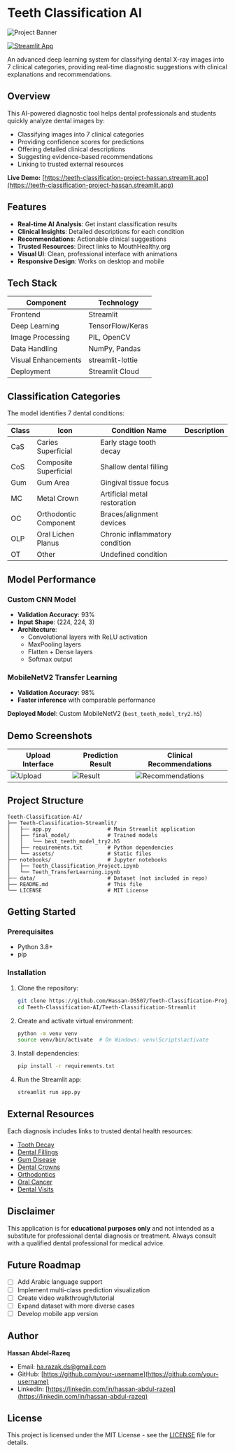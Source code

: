 
# Teeth Classification AI 

![Project Banner](https://placehold.co/1200x400/007BFF/FFFFFF?text=AI-Powered+Dental+Diagnostics)

[![Streamlit App](https://static.streamlit.io/badges/streamlit_badge_black_white.svg)](https://teeth-classification-project-hassan.streamlit.app)

An advanced deep learning system for classifying dental X-ray images into 7 clinical categories, providing real-time diagnostic suggestions with clinical explanations and recommendations.

##  Overview

This AI-powered diagnostic tool helps dental professionals and students quickly analyze dental images by:

- Classifying images into 7 clinical categories
- Providing confidence scores for predictions
- Offering detailed clinical descriptions
- Suggesting evidence-based recommendations
- Linking to trusted external resources

**Live Demo:** [https://teeth-classification-project-hassan.streamlit.app](https://teeth-classification-project-hassan.streamlit.app)

##  Features

- **Real-time AI Analysis**: Get instant classification results
- **Clinical Insights**: Detailed descriptions for each condition
- **Recommendations**: Actionable clinical suggestions
- **Trusted Resources**: Direct links to MouthHealthy.org
- **Visual UI**: Clean, professional interface with animations
- **Responsive Design**: Works on desktop and mobile

##  Tech Stack

| Component          | Technology |
|--------------------|------------|
| Frontend           | Streamlit |
| Deep Learning      | TensorFlow/Keras |
| Image Processing   | PIL, OpenCV |
| Data Handling      | NumPy, Pandas |
| Visual Enhancements| streamlit-lottie |
| Deployment         | Streamlit Cloud |

##  Classification Categories

The model identifies 7 dental conditions:

| Class | Icon | Condition Name | Description |
|-------|------|----------------|-------------|
| CaS  | Caries Superficial | Early stage tooth decay |
| CoS  | Composite Superficial | Shallow dental filling |
| Gum  | Gum Area | Gingival tissue focus |
| MC   | Metal Crown | Artificial metal restoration |
| OC  | Orthodontic Component | Braces/alignment devices |
| OLP  | Oral Lichen Planus | Chronic inflammatory condition |
| OT  | Other | Undefined condition |

##  Model Performance

### Custom CNN Model
- **Validation Accuracy**: 93%
- **Input Shape**: (224, 224, 3)
- **Architecture**:
  - Convolutional layers with ReLU activation
  - MaxPooling layers
  - Flatten + Dense layers
  - Softmax output

### MobileNetV2 Transfer Learning
- **Validation Accuracy**: 98%
- **Faster inference** with comparable performance

**Deployed Model**: Custom MobileNetV2 (`best_teeth_model_try2.h5`)

##  Demo Screenshots

| Upload Interface | Prediction Result | Clinical Recommendations |
|------------------|-------------------|--------------------------|
| ![Upload](https://placehold.co/600x400/003366/FFFFFF?text=Upload+Interface) | ![Result](https://placehold.co/600x400/006633/FFFFFF?text=Prediction+Result) | ![Recommendations](https://placehold.co/600x400/660033/FFFFFF?text=Clinical+Info) |

##  Project Structure

```text
Teeth-Classification-AI/
├── Teeth-Classification-Streamlit/
│   ├── app.py                  # Main Streamlit application
│   ├── final_model/            # Trained models
│   │   └── best_teeth_model_try2.h5
│   ├── requirements.txt        # Python dependencies
│   └── assets/                 # Static files
├── notebooks/                  # Jupyter notebooks
│   ├── Teeth_Classification_Project.ipynb
│   └── Teeth_TransferLearning.ipynb
├── data/                       # Dataset (not included in repo)
├── README.md                   # This file
└── LICENSE                     # MIT License
```

##  Getting Started

### Prerequisites
- Python 3.8+
- pip

### Installation
1. Clone the repository:
   ```bash
   git clone https://github.com/Hassan-DS507/Teeth-Classification-Project.git
   cd Teeth-Classification-AI/Teeth-Classification-Streamlit
   ```

2. Create and activate virtual environment:
   ```bash
   python -m venv venv
   source venv/bin/activate  # On Windows: venv\Scripts\activate
   ```

3. Install dependencies:
   ```bash
   pip install -r requirements.txt
   ```

4. Run the Streamlit app:
   ```bash
   streamlit run app.py
   ```

##  External Resources

Each diagnosis includes links to trusted dental health resources:

- [Tooth Decay](https://www.mouthhealthy.org/all-topics-a-z/tooth-decay)
- [Dental Fillings](https://www.mouthhealthy.org/all-topics-a-z/fillings)
- [Gum Disease](https://www.mouthhealthy.org/all-topics-a-z/gum-disease)
- [Dental Crowns](https://www.mouthhealthy.org/all-topics-a-z/crowns)
- [Orthodontics](https://www.mouthhealthy.org/all-topics-a-z/orthodontics)
- [Oral Cancer](https://www.mouthhealthy.org/all-topics-a-z/oral-cancer)
- [Dental Visits](https://www.mouthhealthy.org/all-topics-a-z/dental-visits)

##  Disclaimer

This application is for **educational purposes only** and not intended as a substitute for professional dental diagnosis or treatment. Always consult with a qualified dental professional for medical advice.

##  Future Roadmap

- [ ] Add Arabic language support
- [ ] Implement multi-class prediction visualization
- [ ] Create video walkthrough/tutorial
- [ ] Expand dataset with more diverse cases
- [ ] Develop mobile app version

##  Author

**Hassan Abdel-Razeq**  
- Email: [ha.razak.ds@gmail.com](mailto:ha.razak.ds@gmail.com)  
- GitHub: [https://github.com/your-username](https://github.com/your-username)  
- LinkedIn: [https://linkedin.com/in/hassan-abdul-razeq](https://linkedin.com/in/hassan-abdul-razeq)  

##  License

This project is licensed under the MIT License - see the [LICENSE](LICENSE) file for details.

